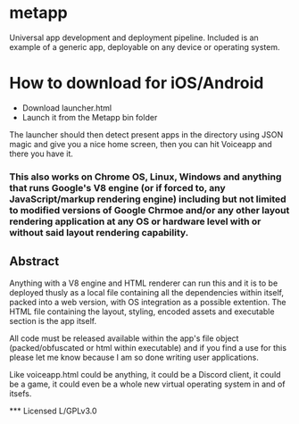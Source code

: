 # metapp
Universal app development and deployment pipeline. Included is an example of a generic app, deployable on any device or operating system.

# How to download for iOS/Android
* Download launcher.html
* Launch it from the Metapp bin folder

The launcher should then detect present apps in the directory using JSON magic and give you a nice home screen, then you can hit Voiceapp and there you have it.

### This also works on Chrome OS, Linux, Windows and anything that runs Google's V8 engine (or if forced to, any JavaScript/markup  rendering engine) including but not limited to modified versions of Google Chrmoe and/or any other layout rendering application at any OS or hardware level with or without said layout rendering capability.

## Abstract
Anything with a V8 engine and HTML renderer can run this and it is to be deployed thusly as a local file containing all the dependencies within itself, packed into a web version, with OS integration as a possible extention. The HTML file containing the layout, styling, encoded assets and executable section is the app itself.

All code must be released available within the app's file object (packed/obfuscated or html within executable) and if you find a use for this please let me know because I am so done writing user applications.

Like voiceapp.html could be anything, it could be a Discord client, it could be a game, it could even be a whole new virtual operating system in and of itsefs. 

*** Licensed L/GPLv3.0
